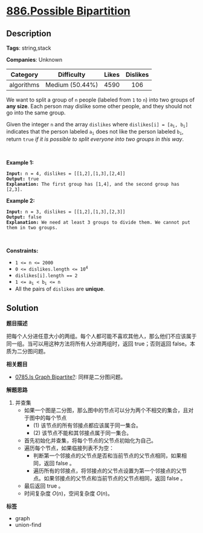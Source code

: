 # [886.Possible Bipartition](https://leetcode.com/problems/possible-bipartition/description/)

## Description

**Tags**: string,stack

**Companies**: Unknown

|  Category  |   Difficulty    | Likes | Dislikes |
| :--------: | :-------------: | :---: | :------: |
| algorithms | Medium (50.44%) | 4590  |   106    |

<p>We want to split a group of <code>n</code> people (labeled from <code>1</code> to <code>n</code>) into two groups of <strong>any size</strong>. Each person may dislike some other people, and they should not go into the same group.</p>
<p>Given the integer <code>n</code> and the array <code>dislikes</code> where <code>dislikes[i] = [a<sub>i</sub>, b<sub>i</sub>]</code> indicates that the person labeled <code>a<sub>i</sub></code> does not like the person labeled <code>b<sub>i</sub></code>, return <code>true</code> <em>if it is possible to split everyone into two groups in this way</em>.</p>
<p>&nbsp;</p>
<p><strong class="example">Example 1:</strong></p>
<pre><code><strong>Input:</strong> n = 4, dislikes = [[1,2],[1,3],[2,4]]
<strong>Output:</strong> true
<strong>Explanation:</strong> The first group has [1,4], and the second group has [2,3].</code></pre>
<p><strong class="example">Example 2:</strong></p>
<pre><code><strong>Input:</strong> n = 3, dislikes = [[1,2],[1,3],[2,3]]
<strong>Output:</strong> false
<strong>Explanation:</strong> We need at least 3 groups to divide them. We cannot put them in two groups.</code></pre>
<p>&nbsp;</p>
<p><strong>Constraints:</strong></p>
<ul>
  <li><code>1 &lt;= n &lt;= 2000</code></li>
  <li><code>0 &lt;= dislikes.length &lt;= 10<sup>4</sup></code></li>
  <li><code>dislikes[i].length == 2</code></li>
  <li><code>1 &lt;= a<sub>i</sub> &lt; b<sub>i</sub> &lt;= n</code></li>
  <li>All the pairs of <code>dislikes</code> are <strong>unique</strong>.</li>
</ul>

## Solution

**题目描述**

把每个人分进任意大小的两组。每个人都可能不喜欢其他人，那么他们不应该属于同一组。当可以用这种方法将所有人分进两组时，返回 true；否则返回 false。本质为二分图问题。

**相关题目**

- [0785.Is Graph Bipartite?](0785.is-graph-bipartite.md): 同样是二分图问题。

**解题思路**

1. 并查集
   - 如果一个图是二分图，那么图中的节点可以分为两个不相交的集合，且对于图中的每个节点
     - (1) 该节点的所有邻接点都应该属于同一集合。
     - (2) 该节点不能和其邻接点属于同一集合。
   - 首先初始化并查集，将每个节点的父节点初始化为自己。
   - 遍历每个节点，如果临接列表不为空：
     - 判断第一个邻接点的父节点是否和当前节点的父节点相同，如果相同，返回 false 。
     - 遍历所有的邻接点，将邻接点的父节点设置为第一个邻接点的父节点。如果邻接点的父节点和当前节点的父节点相同，返回 false 。
   - 最后返回 true 。
   - 时间复杂度 $O(n)$，空间复杂度 $O(n)$。

**标签**

- graph
- union-find
